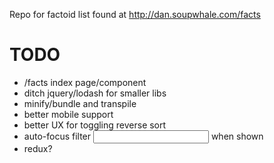 Repo for factoid list found at http://dan.soupwhale.com/facts

# TODO
* /facts index page/component
* ditch jquery/lodash for smaller libs
* minify/bundle and transpile
* better mobile support
* better UX for toggling reverse sort
* auto-focus filter <input> when shown
* redux?
